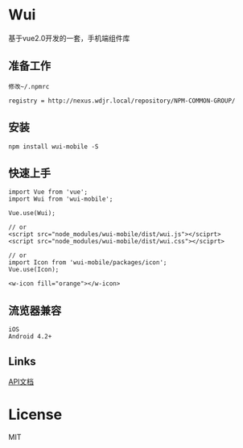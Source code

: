 # Wui
基于vue2.0开发的一套，手机端组件库

## 准备工作
    修改~/.npmrc

    registry = http://nexus.wdjr.local/repository/NPM-COMMON-GROUP/

## 安装
    npm install wui-mobile -S

## 快速上手
    import Vue from 'vue';
    import Wui from 'wui-mobile';

    Vue.use(Wui);

    // or
    <script src="node_modules/wui-mobile/dist/wui.js"></sciprt>
    <script src="node_modules/wui-mobile/dist/wui.css"></sciprt>

    // or
    import Icon from 'wui-mobile/packages/icon';
    Vue.use(Icon);

    <w-icon fill="orange"></w-icon>

## 流览器兼容

    iOS
    Android 4.2+

## Links

[API文档](./docs/api.md)    

# License
MIT

